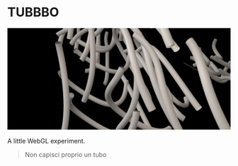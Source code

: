 # TUBBBO

![Alt text](src/assets/social.jpg?raw=true "Title")

A little WebGL experiment.

> Non capisci proprio un tubo